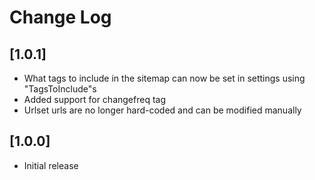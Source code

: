# Change Log

## [1.0.1]
- What tags to include in the sitemap can now be set in settings using "TagsToInclude"s
- Added support for changefreq tag
- Urlset urls are no longer hard-coded and can be modified manually

## [1.0.0]

- Initial release